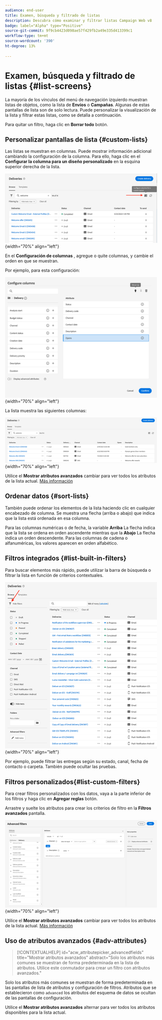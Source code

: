 ```yaml
---
audience: end-user
title: Examen, búsqueda y filtrado de listas
description: Descubra cómo examinar y filtrar listas Campaign Web v8
badge: label="Alpha" type="Positive"
source-git-commit: 9f9cb4423d098ae57f429fb2a49e335d413399c1
workflow-type: tm+mt
source-wordcount: '390'
ht-degree: 13%

---
```



# Examen, búsqueda y filtrado de listas {#list-screens}

La mayoría de los vínculos del menú de navegación izquierdo muestran listas de objetos, como la lista de **Envíos** o **Campañas**. Algunas de estas pantallas de lista son de solo lectura. Puede personalizar la visualización de la lista y filtrar estas listas, como se detalla a continuación.

Para quitar un filtro, haga clic en **Borrar todo** botón.

## Personalizar pantallas de lista {#custom-lists}

Las listas se muestran en columnas. Puede mostrar información adicional cambiando la configuración de la columna. Para ello, haga clic en el **Configurar la columna para un diseño personalizado** en la esquina superior derecha de la lista.

![](assets/config-columns.png){width="70%" align="left"}

En el **Configuración de columnas** , agregue o quite columnas, y cambie el orden en que se muestran.

Por ejemplo, para esta configuración:

![](assets/columns.png){width="70%" align="left"}

La lista muestra las siguientes columnas:

![](assets/column-sample.png){width="70%" align="left"}

Utilice el **Mostrar atributos avanzados** cambiar para ver todos los atributos de la lista actual. [Más información](#adv-attributes)

## Ordenar datos {#sort-lists}

También puede ordenar los elementos de la lista haciendo clic en cualquier encabezado de columna. Se muestra una flecha (arriba o abajo) que indica que la lista está ordenada en esa columna.

Para las columnas numéricas o de fecha, la variable **Arriba** La flecha indica que la lista se ordena en orden ascendente mientras que la **Abajo** La flecha indica un orden descendente. Para las columnas de cadena o alfanuméricas, los valores aparecen en orden alfabético.

## Filtros integrados {#list-built-in-filters}

Para buscar elementos más rápido, puede utilizar la barra de búsqueda o filtrar la lista en función de criterios contextuales.

![](assets/filter.png){width="70%" align="left"}

Por ejemplo, puede filtrar las entregas según su estado, canal, fecha de contacto o carpeta. También puede ocultar las pruebas.

## Filtros personalizados{#list-custom-filters}

Para crear filtros personalizados con los datos, vaya a la parte inferior de los filtros y haga clic en **Agregar reglas** botón.

Arrastre y suelte los atributos para crear los criterios de filtro en la **Filtros avanzados** pantalla.

![](assets/custom-filter.png){width="70%" align="left"}

Utilice el **Mostrar atributos avanzados** cambiar para ver todos los atributos de la lista actual. [Más información](#adv-attributes)

## Uso de atributos avanzados {#adv-attributes}

>[!CONTEXTUALHELP]
>id="acw_attributepicker_advancedfields"
>title="Mostrar atributos avanzados"
>abstract="Solo los atributos más comunes se muestran de forma predeterminada en la lista de atributos. Utilice este conmutador para crear un filtro con atributos avanzados."

Solo los atributos más comunes se muestran de forma predeterminada en las pantallas de lista de atributos y configuración de filtros. Atributos que se establecieron como `advanced` los atributos del esquema de datos se ocultan de las pantallas de configuración.

Utilice el **Mostrar atributos avanzados** alternar para ver todos los atributos disponibles para la lista actual.
